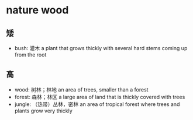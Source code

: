 # nature wood

## 矮

- bush: 灌木 a plant that grows thickly with several hard stems coming up from the root

## 高

- wood: 树林；林地 an area of trees, smaller than a forest
- forest: 森林；林区 a large area of land that is thickly covered with trees
- jungle: （热带）丛林，密林 an area of tropical forest where trees and plants grow very thickly
